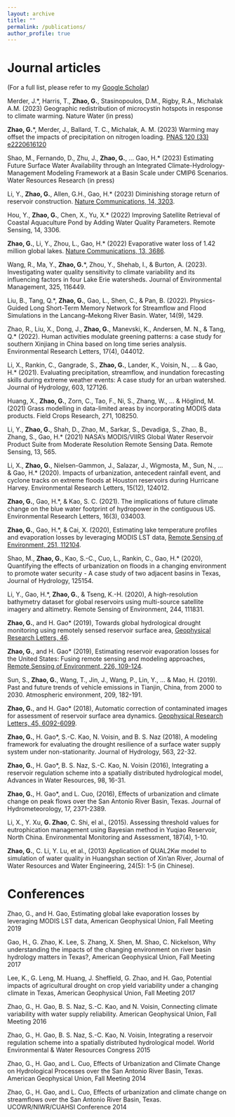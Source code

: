 ```yaml
---
layout: archive
title: ""
permalink: /publications/
author_profile: true
---
```


Journal articles
======
(For a full list, please refer to my [Google Scholar](https://scholar.google.com/citations?user=9uOVVFgAAAAJ&hl=en))

Merder, J.*, Harris, T., **Zhao, G.**, Stasinopoulos, D.M., Rigby, R.A., Michalak A.M. (2023) Geographic redistribution of microcystin hotspots in response to climate warming. Nature Water (in press)

**Zhao, G.***, Merder, J., Ballard, T. C., Michalak, A. M. (2023) Warming may offset the impacts of precipitation on nitrogen loading. [PNAS 120 (33) e2220616120](https://doi.org/10.1073/pnas.2220616120)

Shao, M., Fernando, D., Zhu, J., **Zhao, G.**, ... Gao, H.* (2023) Estimating Future Surface Water Availability through an Integrated Climate-Hydrology-Management Modeling Framework at a Basin Scale under CMIP6 Scenarios. Water Resources Research (in press)

Li, Y., **Zhao, G.**, Allen, G.H., Gao, H.* (2023) Diminishing storage return of reservoir construction. [Nature Communications, 14, 3203](https://doi.org/10.1038/s41467-023-38843-5).

Hou, Y., **Zhao, G.**, Chen, X., Yu, X.* (2022) Improving Satellite Retrieval of Coastal Aquaculture Pond by Adding Water Quality Parameters. Remote Sensing, 14, 3306.

**Zhao, G.**, Li, Y., Zhou, L., Gao, H.* (2022) Evaporative water loss of 1.42 million global lakes. [Nature Communications, 13, 3686](https://doi.org/10.1038/s41467-022-31125-6).

Wang, R., Ma, Y., **Zhao, G.***, Zhou, Y., Shehab, I., & Burton, A. (2023). Investigating water quality sensitivity to climate variability and its influencing factors in four Lake Erie watersheds. Journal of Environmental Management, 325, 116449.

Liu, B., Tang, Q.*, **Zhao, G.**, Gao, L., Shen, C., & Pan, B. (2022). Physics-Guided Long Short-Term Memory Network for Streamflow and Flood Simulations in the Lancang–Mekong River Basin. Water, 14(9), 1429.

Zhao, R., Liu, X., Dong, J., **Zhao, G.**, Manevski, K., Andersen, M. N., & Tang, Q.* (2022). Human activities modulate greening patterns: a case study for southern Xinjiang in China based on long time series analysis. Environmental Research Letters, 17(4), 044012.

Li, X., Rankin, C., Gangrade, S., **Zhao, G.**, Lander, K., Voisin, N., ... & Gao, H.* (2021). Evaluating precipitation, streamflow, and inundation forecasting skills during extreme weather events: A case study for an urban watershed. Journal of Hydrology, 603, 127126.

Huang, X., **Zhao, G.**, Zorn, C., Tao, F., Ni, S., Zhang, W., ... & Höglind, M. (2021) Grass modelling in data-limited areas by incorporating MODIS data products. Field Crops Research, 271, 108250. 

Li, Y., **Zhao, G.**, Shah, D., Zhao, M., Sarkar, S., Devadiga, S., Zhao, B., Zhang, S., Gao, H.* (2021) NASA’s MODIS/VIIRS Global Water Reservoir Product Suite from Moderate Resolution Remote Sensing Data. Remote Sensing, 13, 565. 

Li, X., **Zhao, G.**, Nielsen-Gammon, J., Salazar, J., Wigmosta, M., Sun, N., ... & Gao, H.* (2020). Impacts of urbanization, antecedent rainfall event, and cyclone tracks on extreme floods at Houston reservoirs during Hurricane Harvey. Environmental Research Letters, 15(12), 124012.

**Zhao, G.**, Gao, H.*, & Kao, S. C. (2021). The implications of future climate change on the blue water footprint of hydropower in the contiguous US. Environmental Research Letters, 16(3), 034003. 

**Zhao, G.**, Gao, H.*, & Cai, X. (2020), Estimating lake temperature profiles and evaporation losses by leveraging MODIS LST data, [Remote Sensing of Environment, 251, 112104](https://doi.org/10.1016/j.rse.2020.112104).

Shao, M., **Zhao, G.**, Kao, S.-C., Cuo, L., Rankin, C., Gao, H.* (2020), Quantifying the effects of urbanization on floods in a changing environment to promote water security - A case study of two adjacent basins in Texas, Journal of Hydrology, 125154.

Li, Y., Gao, H.*, **Zhao, G.**, & Tseng, K.-H. (2020), A high-resolution bathymetry dataset for global reservoirs using multi-source satellite imagery and altimetry. Remote Sensing of Environment, 244, 111831.

**Zhao, G.**, and H. Gao* (2019), Towards global hydrological drought monitoring using remotely sensed reservoir surface area, [Geophysical Research Letters, 46](https://doi.org/10.1029/2019GL085345).

**Zhao, G.**, and H. Gao* (2019), Estimating reservoir evaporation losses for the United States: Fusing remote sensing and modeling approaches, [Remote Sensing of Environment, 226, 109-124](https://doi.org/10.1016/j.rse.2019.03.015).

Sun, S., **Zhao, G.**, Wang, T., Jin, J., Wang, P., Lin, Y., ... & Mao, H. (2019). Past and future trends of vehicle emissions in Tianjin, China, from 2000 to 2030. Atmospheric environment, 209, 182-191. 

**Zhao, G.**, and H. Gao* (2018), Automatic correction of contaminated images for assessment of reservoir surface area dynamics. [Geophysical Research Letters, 45, 6092-6099](https://doi.org/10.1029/2018GL078343).

**Zhao, G.**, H. Gao*, S.-C. Kao, N. Voisin, and B. S. Naz (2018), A modeling framework for evaluating the drought resilience of a surface water supply system under non-stationarity. Journal of Hydrology, 563, 22-32.

**Zhao, G.**, H. Gao*, B. S. Naz, S.-C. Kao, N. Voisin (2016), Integrating a reservoir regulation scheme into a spatially distributed hydrological model, Advances in Water Resources, 98, 16-31.

**Zhao, G.**, H. Gao*, and L. Cuo, (2016), Effects of urbanization and climate change on peak flows over the San Antonio River Basin, Texas. Journal of Hydrometeorology, 17, 2371-2389.

Li, X., Y. Xu, **G. Zhao**, C. Shi, el al., (2015). Assessing threshold values for eutrophication management using Bayesian method in Yuqiao Reservoir, North China. Environmental Monitoring and Assessment, 187(4), 1-10.

**Zhao, G.**, C. Li, Y. Lu, et al., (2013) Application of QUAL2Kw model to simulation of water quality in Huangshan section of Xin’an River, Journal of Water Resources and Water Engineering, 24(5): 1-5 (in Chinese). 

Conferences
======
Zhao, G., and H. Gao, Estimating global lake evaporation losses by leveraging MODIS LST data, American Geophysical Union, Fall Meeting 2019

Gao, H., G. Zhao, K. Lee, S. Zhang, X. Shen, M. Shao, C. Nickelson, Why understanding the impacts of the changing environment on river basin hydrology matters in Texas?, American Geophysical Union, Fall Meeting 2017

Lee, K., G. Leng, M. Huang, J. Sheffield, G. Zhao, and H. Gao, Potential impacts of agricultural drought on crop yield variability under a changing climate in Texas, American Geophysical Union, Fall Meeting 2017

Zhao, G., H. Gao, B. S. Naz, S.-C. Kao, and N. Voisin, Connecting climate variability with water supply reliability. American Geophysical Union, Fall Meeting 2016

Zhao, G., H. Gao, B. S. Naz, S.-C. Kao, N. Voisin, Integrating a reservoir regulation scheme into a spatially distributed hydrological model. World Environmental & Water Resources Congress 2015

Zhao, G., H. Gao, and L. Cuo, Effects of Urbanization and Climate Change on Hydrological Processes over the San Antonio River Basin, Texas. American Geophysical Union, Fall Meeting 2014

Zhao, G., H. Gao, and L. Cuo, Effects of urbanization and climate change on streamflows over the San Antonio River Basin, Texas. UCOWR/NIWR/CUAHSI Conference 2014
